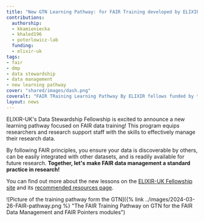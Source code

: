```yaml
---
title: "New GTN Learning Pathway: for FAIR Training developed by ELIXIR-UK Data Stewardship Fellows and Experts"
contributions:
  authorship: 
  - kkamieniecka
  - khaled196
  - poterlowicz-lab
  funding:
  - elixir-uk
tags:
- fair
- dmp
- data stewardship
- data management
- new learning pathway
cover: "shared/images/dash.png" 
coveralt: "FAIR TRaining Learning Pathway By ELIXIR fellows funded by the ELIXIR UK DASH project"
layout: news
---
```


ELIXIR-UK's Data Stewardship Fellowship is excited to announce a new learning pathway focused on FAIR data training! This program equips researchers and research support staff with the skills to effectively manage their research data.

By following FAIR principles, you ensure your data is discoverable by others, can be easily integrated with other datasets, and is readily available for future research. **Together, let's make FAIR data management a standard practice in research!**

You can find out more about the new lessons on the [ELIXIR-UK Fellowship site](http://fellowship.elixiruknode.org/) and its [recommended resources page](https://fellowship.elixiruknode.org/training_materials/).

![Picture of the training pathway form the GTN]({% link ../images/2024-03-26-FAIR-pathway.png %} "The FAIR Training Pathway on GTN for the FAIR Data Management and FAIR Pointers modules")